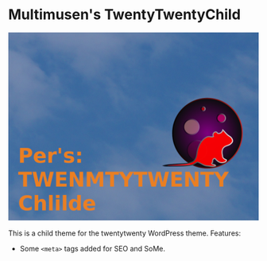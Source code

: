 # Multimusen's TwentyTwentyChild

![screenshot.png](screenshot.png)

This is a child theme for the twentytwenty WordPress theme. Features:

* Some `<meta>` tags added for SEO and SoMe.
